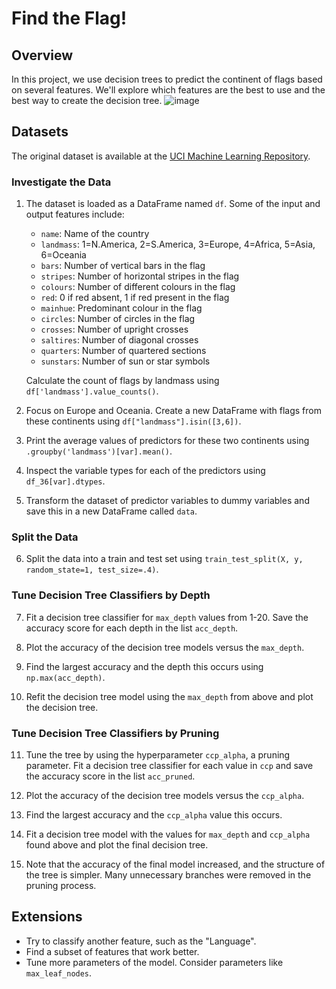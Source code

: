 # Find the Flag!

## Overview
In this project, we use decision trees to predict the continent of flags based on several features. We'll explore which features are the best to use and the best way to create the decision tree.
![image](https://github.com/XENO2410/Find-the-flag/assets/97669140/3a260c3c-b36f-48ea-8a45-a39b8a726cd4)


## Datasets
The original dataset is available at the [UCI Machine Learning Repository](https://archive.ics.uci.edu/ml/datasets/Flags).

### Investigate the Data
1. The dataset is loaded as a DataFrame named `df`. Some of the input and output features include:
   - `name`: Name of the country
   - `landmass`: 1=N.America, 2=S.America, 3=Europe, 4=Africa, 5=Asia, 6=Oceania
   - `bars`: Number of vertical bars in the flag
   - `stripes`: Number of horizontal stripes in the flag
   - `colours`: Number of different colours in the flag
   - `red`: 0 if red absent, 1 if red present in the flag
   - `mainhue`: Predominant colour in the flag
   - `circles`: Number of circles in the flag
   - `crosses`: Number of upright crosses
   - `saltires`: Number of diagonal crosses
   - `quarters`: Number of quartered sections
   - `sunstars`: Number of sun or star symbols

   Calculate the count of flags by landmass using `df['landmass'].value_counts()`.

2. Focus on Europe and Oceania. Create a new DataFrame with flags from these continents using `df["landmass"].isin([3,6])`.

3. Print the average values of predictors for these two continents using `.groupby('landmass')[var].mean()`.

4. Inspect the variable types for each of the predictors using `df_36[var].dtypes`.

5. Transform the dataset of predictor variables to dummy variables and save this in a new DataFrame called `data`.

### Split the Data
6. Split the data into a train and test set using `train_test_split(X, y, random_state=1, test_size=.4)`.

### Tune Decision Tree Classifiers by Depth
7. Fit a decision tree classifier for `max_depth` values from 1-20. Save the accuracy score for each depth in the list `acc_depth`.

8. Plot the accuracy of the decision tree models versus the `max_depth`.

9. Find the largest accuracy and the depth this occurs using `np.max(acc_depth)`.

10. Refit the decision tree model using the `max_depth` from above and plot the decision tree.

### Tune Decision Tree Classifiers by Pruning
11. Tune the tree by using the hyperparameter `ccp_alpha`, a pruning parameter. Fit a decision tree classifier for each value in `ccp` and save the accuracy score in the list `acc_pruned`.

12. Plot the accuracy of the decision tree models versus the `ccp_alpha`.

13. Find the largest accuracy and the `ccp_alpha` value this occurs.

14. Fit a decision tree model with the values for `max_depth` and `ccp_alpha` found above and plot the final decision tree.

15. Note that the accuracy of the final model increased, and the structure of the tree is simpler. Many unnecessary branches were removed in the pruning process.

## Extensions
- Try to classify another feature, such as the "Language".
- Find a subset of features that work better.
- Tune more parameters of the model. Consider parameters like `max_leaf_nodes`.

